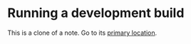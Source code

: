 # Running a development build
This is a clone of a note. Go to its [primary location](../Running%20a%20development%20build.md).